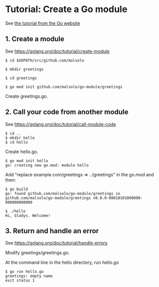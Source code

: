 # Tutorial: Create a Go module

See [the tutorial from the Go website](https://golang.org/doc/tutorial/create-module)

## 1. Create a module

See https://golang.org/doc/tutorial/create-module 

```
$ cd $GOPATH/src/github.com/malsolo

$ mkdir greetings

$ cd greetings

$ go mod init github.com/malsolo/go-module/greetings
```

Create greetings.go.

## 2. Call your code from another module

See https://golang.org/doc/tutorial/call-module-code

```
$ cd ..
$ mkdir hello
$ cd hello
```

Create hello.go.

```
$ go mod init hello
go: creating new go.mod: module hello
```

Add "replace example.com/greetings => ../greetings" in the go.mod and then:

```
$ go build
go: found github.com/malsolo/go-module/greetings in github.com/malsolo/go-module/greetings v0.0.0-00010101000000-000000000000

$ ./hello
Hi, Gladys. Welcome!
```

## 3. Return and handle an error

See https://golang.org/doc/tutorial/handle-errors

Modify greetings/greetings.go.

At the command line in the hello directory, run hello.go

```
$ go run hello.go
greetings: empty name
exit status 1
```
